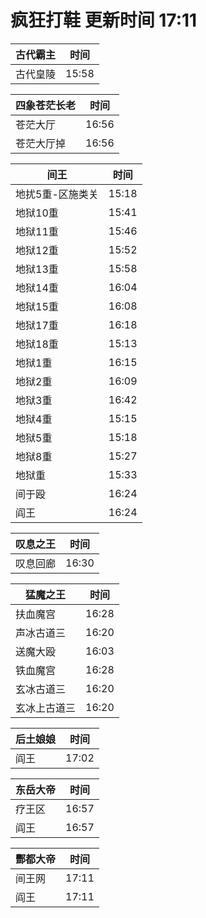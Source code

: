 # 疯狂打鞋 更新时间 17:11

| 古代霸主   | 时间    |
|--------|-------|
| 古代皇陵 | 15:58 |

| 四象苍茫长老   | 时间    |
|--------|-------|
| 苍茫大厅 | 16:56 |
| 苍茫大厅掉 | 16:56 |

| 间王   | 时间    |
|--------|-------|
| 地扰5重-区施类关 | 15:18 |
| 地狱10重 | 15:41 |
| 地狱11重 | 15:46 |
| 地狱12重 | 15:52 |
| 地狱13重 | 15:58 |
| 地狱14重 | 16:04 |
| 地狱15重 | 16:08 |
| 地狱17重 | 16:18 |
| 地狱18重 | 15:13 |
| 地狱1重 | 16:15 |
| 地狱2重 | 16:09 |
| 地狱3重 | 16:42 |
| 地狱4重 | 15:15 |
| 地狱5重 | 15:18 |
| 地狱8重 | 15:27 |
| 地狱重 | 15:33 |
| 间于殴 | 16:24 |
| 阎王 | 16:24 |

| 叹息之王   | 时间    |
|--------|-------|
| 叹息回廊 | 16:30 |

| 猛魔之王   | 时间    |
|--------|-------|
| 扶血魔宫 | 16:28 |
| 声冰古道三 | 16:20 |
| 送魔大殴 | 16:03 |
| 铁血魔宫 | 16:28 |
| 玄冰古道三 | 16:20 |
| 玄冰上古道三 | 16:20 |

| 后土娘娘   | 时间    |
|--------|-------|
| 阎王 | 17:02 |

| 东岳大帝   | 时间    |
|--------|-------|
| 疗王区 | 16:57 |
| 阎王 | 16:57 |

| 酆都大帝   | 时间    |
|--------|-------|
| 间王网 | 17:11 |
| 阎王 | 17:11 |